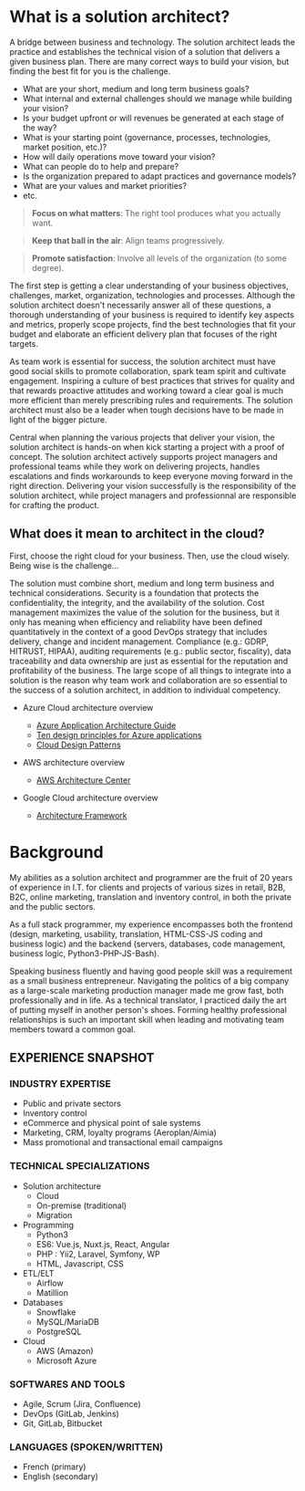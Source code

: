 # What is a solution architect?

A bridge between business and technology. The solution architect leads the practice and establishes the technical vision of a solution that delivers a given business plan. There are many correct ways to build your vision, but finding the best fit for you is the challenge.

- What are your short, medium and long term business goals?
- What internal and external challenges should we manage while building your vision?
- Is your budget upfront or will revenues be generated at each stage of the way?
- What is your starting point (governance, processes, technologies, market position, etc.)?
- How will daily operations move toward your vision?
- What can people do to help and prepare?
- Is the organization prepared to adapt practices and governance models? 
- What are your values and market priorities?
- etc.

> **Focus on what matters**: The right tool produces what you actually want.

> **Keep that ball in the air**: Align teams progressively.

> **Promote satisfaction**: Involve all levels of the organization (to some degree).

The first step is getting a clear understanding of your business objectives, challenges, market, organization, technologies and processes. Although the solution architect doesn't necessarily answer all of these questions, a thorough understanding of your business is required to identify key aspects and metrics, properly scope projects, find the best technologies that fit your budget and elaborate an efficient delivery plan that focuses of the right targets.

As team work is essential for success, the solution architect must have good social skills to promote collaboration, spark team spirit and cultivate engagement. Inspiring a culture of best practices that strives for quality and that rewards proactive attitudes and working toward a clear goal is much more efficient than merely prescribing rules and requirements. The solution architect must also be a leader when tough decisions have to be made in light of the bigger picture.

Central when planning the various projects that deliver your vision, the solution architect is hands-on when kick starting a project with a proof of concept. The solution architect actively supports project managers and professional teams while they work on delivering projects, handles escalations and finds workarounds to keep everyone moving forward in the right direction. Delivering your vision successfully is the responsibility of the solution architect, while project managers and professionnal are responsible for crafting the product.

## What does it mean to architect in the cloud?

First, choose the right cloud for your business. Then, use the cloud wisely. Being wise is the challenge...

The solution must combine short, medium and long term business and technical considerations. Security is a foundation that protects the confidentiality, the integrity, and the availability of the solution. Cost management maximizes the value of the solution for the business, but it only has meaning when efficiency and reliability have been defined quantitatively in the context of a good DevOps strategy that includes delivery, change and incident management. Compliance (e.g.: GDRP, HITRUST, HIPAA), auditing requirements (e.g.: public sector, fiscality), data traceability and data ownership are just as essential for the reputation and profitability of the business. The large scope of all things to integrate into a solution is the reason why team work and collaboration are so essential to the success of a solution architect, in addition to individual competency.

- Azure Cloud architecture overview
  - [Azure Application Architecture Guide](https://docs.microsoft.com/en-us/azure/architecture/guide/)
  - [Ten design principles for Azure applications](https://docs.microsoft.com/en-us/azure/architecture/guide/design-principles/)
  - [Cloud Design Patterns](https://docs.microsoft.com/en-us/azure/architecture/patterns/)
  
- AWS architecture overview
  - [AWS Architecture Center](https://aws.amazon.com/architecture/)
  
- Google Cloud architecture overview
  - [Architecture Framework](https://cloud.google.com/architecture/framework)

# Background

My abilities as a solution architect and programmer are the fruit of 20 years of experience in I.T. for clients and projects of various sizes in retail, B2B, B2C, online marketing, translation and inventory control, in both the private and the public sectors. 

As a full stack programmer, my experience encompasses both the frontend (design, marketing, usability, translation, HTML-CSS-JS coding and business logic) and the backend (servers, databases, code management, business logic, Python3-PHP-JS-Bash).

Speaking business fluently and having good people skill was a requirement as a small business entrepreneur. Navigating the politics of a big company as a large-scale marketing production manager made me grow fast, both professionally and in life. As a technical translator, I practiced daily the art of putting myself in another person's shoes. Forming healthy professional relationships is such an important skill when leading and motivating team members toward a common goal.

## EXPERIENCE SNAPSHOT

### INDUSTRY EXPERTISE
- Public and private sectors
- Inventory control
- eCommerce and physical point
of sale systems
- Marketing, CRM, loyalty
programs (Aeroplan/Aimia)
- Mass promotional and
transactional email campaigns

### TECHNICAL SPECIALIZATIONS
- Solution architecture
  - Cloud
  - On-premise (traditional)
  - Migration
- Programming
  - Python3
  - ES6: Vue.js, Nuxt.js, React, Angular
  - PHP : Yii2, Laravel, Symfony, WP
  - HTML, Javascript, CSS
- ETL/ELT
  - Airflow
  - Matillion
- Databases
  - Snowflake
  - MySQL/MariaDB
  - PostgreSQL
- Cloud
  - AWS (Amazon)
  - Microsoft Azure

### SOFTWARES AND TOOLS
- Agile, Scrum (Jira, Confluence)
- DevOps (GitLab, Jenkins)
- Git, GitLab, Bitbucket

### LANGUAGES (SPOKEN/WRITTEN)
- French (primary)
- English (secondary)
